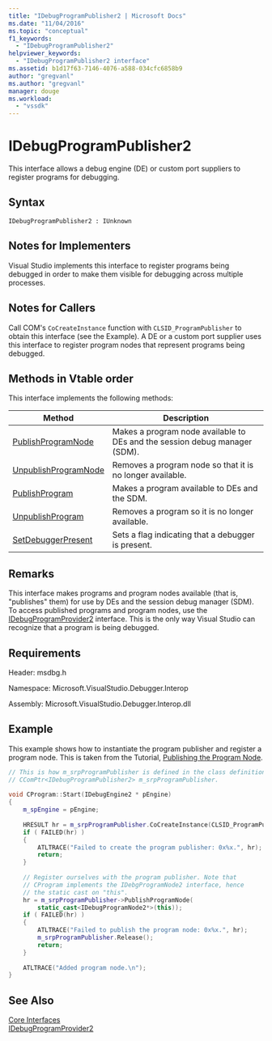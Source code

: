 ```yaml
---
title: "IDebugProgramPublisher2 | Microsoft Docs"
ms.date: "11/04/2016"
ms.topic: "conceptual"
f1_keywords: 
  - "IDebugProgramPublisher2"
helpviewer_keywords: 
  - "IDebugProgramPublisher2 interface"
ms.assetid: b1d17f63-7146-4076-a588-034cfc6858b9
author: "gregvanl"
ms.author: "gregvanl"
manager: douge
ms.workload: 
  - "vssdk"
---
```

# IDebugProgramPublisher2
This interface allows a debug engine (DE) or custom port suppliers to register programs for debugging.  
  
## Syntax  
  
```  
IDebugProgramPublisher2 : IUnknown  
```  
  
## Notes for Implementers  
 Visual Studio implements this interface to register programs being debugged in order to make them visible for debugging across multiple processes.  
  
## Notes for Callers  
 Call COM's `CoCreateInstance` function with `CLSID_ProgramPublisher` to obtain this interface (see the Example). A DE or a custom port supplier uses this interface to register program nodes that represent programs being debugged.  
  
## Methods in Vtable order  
 This interface implements the following methods:  
  
|Method|Description|  
|------------|-----------------|  
|[PublishProgramNode](../../../extensibility/debugger/reference/idebugprogrampublisher2-publishprogramnode.md)|Makes a program node available to DEs and the session debug manager (SDM).|  
|[UnpublishProgramNode](../../../extensibility/debugger/reference/idebugprogrampublisher2-unpublishprogramnode.md)|Removes a program node so that it is no longer available.|  
|[PublishProgram](../../../extensibility/debugger/reference/idebugprogrampublisher2-publishprogram.md)|Makes a program available to DEs and the SDM.|  
|[UnpublishProgram](../../../extensibility/debugger/reference/idebugprogrampublisher2-unpublishprogram.md)|Removes a program so it is no longer available.|  
|[SetDebuggerPresent](../../../extensibility/debugger/reference/idebugprogrampublisher2-setdebuggerpresent.md)|Sets a flag indicating that a debugger is present.|  
  
## Remarks  
 This interface makes programs and program nodes available (that is, "publishes" them) for use by DEs and the session debug manager (SDM). To access published programs and program nodes, use the [IDebugProgramProvider2](../../../extensibility/debugger/reference/idebugprogramprovider2.md) interface. This is the only way Visual Studio can recognize that a program is being debugged.  
  
## Requirements  
 Header: msdbg.h  
  
 Namespace: Microsoft.VisualStudio.Debugger.Interop  
  
 Assembly: Microsoft.VisualStudio.Debugger.Interop.dll  
  
## Example  
 This example shows how to instantiate the program publisher and register a program node. This is taken from the Tutorial, [Publishing the Program Node](https://msdn.microsoft.com/library/d0100e02-4e2b-4e72-9e90-f7bc11777bae).  
  
```cpp  
// This is how m_srpProgramPublisher is defined in the class definition:  
// CComPtr<IDebugProgramPublisher2> m_srpProgramPublisher.  
  
void CProgram::Start(IDebugEngine2 * pEngine)  
{  
    m_spEngine = pEngine;  
  
    HRESULT hr = m_srpProgramPublisher.CoCreateInstance(CLSID_ProgramPublisher);  
    if ( FAILED(hr) )  
    {  
        ATLTRACE("Failed to create the program publisher: 0x%x.", hr);  
        return;  
    }  
  
    // Register ourselves with the program publisher. Note that  
    // CProgram implements the IDebgProgramNode2 interface, hence  
    // the static cast on "this".  
    hr = m_srpProgramPublisher->PublishProgramNode(  
        static_cast<IDebugProgramNode2*>(this));  
    if ( FAILED(hr) )  
    {  
        ATLTRACE("Failed to publish the program node: 0x%x.", hr);  
        m_srpProgramPublisher.Release();  
        return;  
    }  
  
    ATLTRACE("Added program node.\n");  
}  
```  
  
## See Also  
 [Core Interfaces](../../../extensibility/debugger/reference/core-interfaces.md)   
 [IDebugProgramProvider2](../../../extensibility/debugger/reference/idebugprogramprovider2.md)